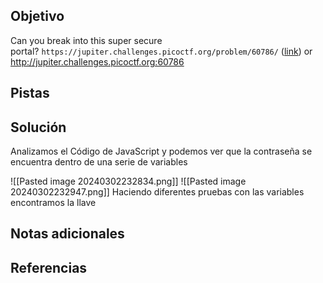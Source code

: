 ## Objetivo
Can you break into this super secure portal? `https://jupiter.challenges.picoctf.org/problem/60786/` ([link](https://jupiter.challenges.picoctf.org/problem/60786/)) or http://jupiter.challenges.picoctf.org:60786

## Pistas

## Solución
Analizamos el Código de JavaScript y podemos ver que la contraseña se encuentra dentro de una serie de variables

![[Pasted image 20240302232834.png]]
![[Pasted image 20240302232947.png]]
Haciendo diferentes pruebas con las variables encontramos la llave
## Notas adicionales

## Referencias